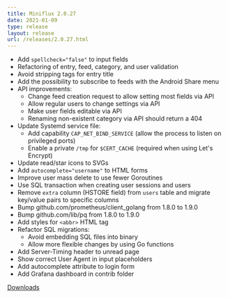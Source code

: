 ```yaml
---
title: Miniflux 2.0.27
date: 2021-01-09
type: release
layout: release
url: /releases/2.0.27.html
---
```


* Add `spellcheck="false"` to input fields
* Refactoring of entry, feed, category, and user validation
* Avoid stripping tags for entry title
* Add the possibility to subscribe to feeds with the Android Share menu
* API improvements:
    - Change feed creation request to allow setting most fields via API
    - Allow regular users to change settings via API
    - Make user fields editable via API
    - Renaming non-existent category via API should return a 404
* Update Systemd service file:
    - Add capability `CAP_NET_BIND_SERVICE` (allow the process to listen on privileged ports)
    - Enable a private `/tmp` for `$CERT_CACHE` (required when using Let's Encrypt)
* Update read/star icons to SVGs
* Add `autocomplete="username"` to HTML forms
* Improve user mass delete to use fewer Goroutines
* Use SQL transaction when creating user sessions and users
* Remove `extra` column (HSTORE field) from `users` table and migrate key/value pairs to specific columns
* Bump github.com/prometheus/client_golang from 1.8.0 to 1.9.0
* Bump github.com/lib/pq from 1.8.0 to 1.9.0
* Add styles for `<abbr>` HTML tag
* Refactor SQL migrations:
    - Avoid embedding SQL files into binary
    - Allow more flexible changes by using Go functions
* Add Server-Timing header to unread page
* Show correct User Agent in input placeholders
* Add autocomplete attribute to login form
* Add Grafana dashboard in contrib folder

[Downloads](https://github.com/miniflux/v2/releases/tag/2.0.27)

